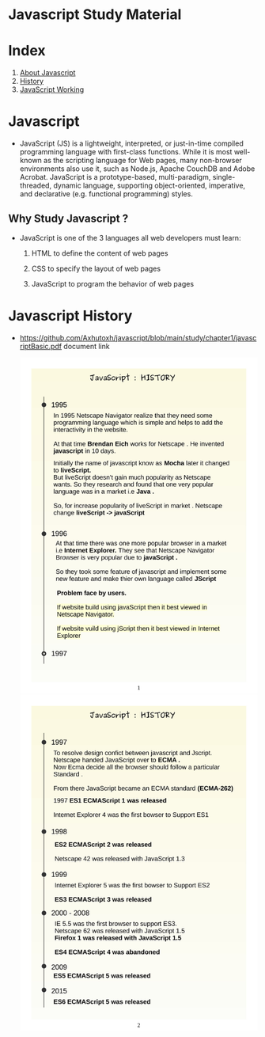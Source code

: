 # Javascript Study Material

# Index

1. [About Javascript](#javascript?)
2. [History](#javascript-history)
3. [JavaScript Working](#how-javascript-works)

# Javascript

- JavaScript (JS) is a lightweight, interpreted, or just-in-time compiled programming language with first-class functions. While it is most well-known as the scripting language for Web pages, many non-browser environments also use it, such as Node.js, Apache CouchDB and Adobe Acrobat. JavaScript is a prototype-based, multi-paradigm, single-threaded, dynamic language, supporting object-oriented, imperative, and declarative (e.g. functional programming) styles.

## Why Study Javascript ?

- JavaScript is one of the 3 languages all web developers must learn:

  1.  HTML to define the content of web pages

  2.  CSS to specify the layout of web pages

  3.  JavaScript to program the behavior of web pages

# Javascript History

- https://github.com/Axhutoxh/javascript/blob/main/study/chapter1/javascriptBasic.pdf document link

  <p float="left">

    <img src="https://github.com/Axhutoxh/javascript/blob/main/study/chapter1/assets/javascriptBasic-1.jpg" width="500" />

    <img src="https://github.com/Axhutoxh/javascript/blob/main/study/chapter1/assets/javascriptBasic-2.jpg"  width="500" />

  </p>

#
